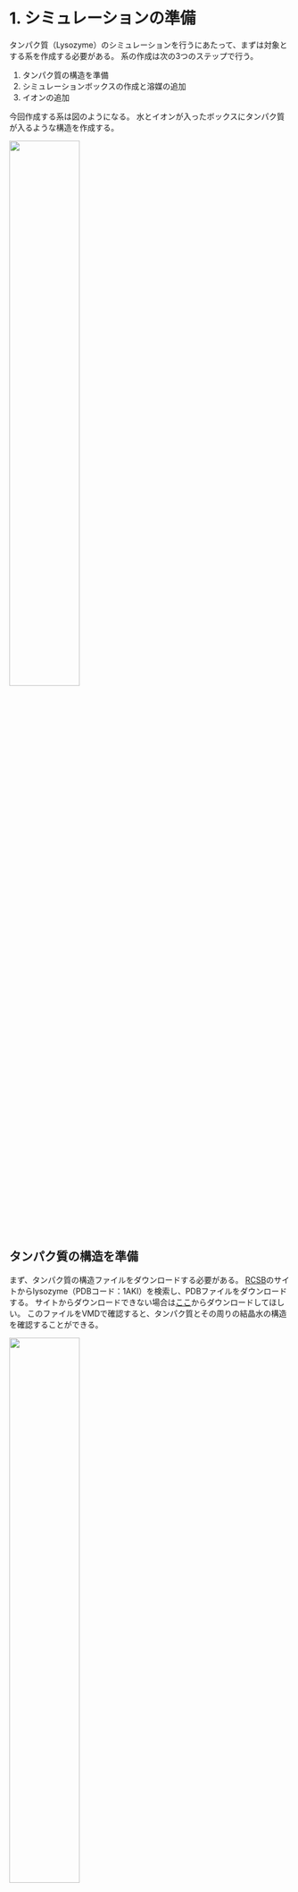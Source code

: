 # 1. シミュレーションの準備

タンパク質（Lysozyme）のシミュレーションを行うにあたって、まずは対象とする系を作成する必要がある。 系の作成は次の3つのステップで行う。

1. タンパク質の構造を準備
2. シミュレーションボックスの作成と溶媒の追加
3. イオンの追加

今回作成する系は図のようになる。 水とイオンが入ったボックスにタンパク質が入るような構造を作成する。

<img src="https://shalad2.github.io/JellyPage/gromacs/images/1aki_solv_ion.png" width=50%>

## タンパク質の構造を準備

まず、タンパク質の構造ファイルをダウンロードする必要がある。 [RCSB](https://www.rcsb.org/)のサイトからlysozyme（PDBコード：1AKI）を検索し、PDBファイルをダウンロードする。 サイトからダウンロードできない場合は[ここ](https://shalad2.github.io/JellyPage/gromacs/download/1aki.pdb)からダウンロードしてほしい。
このファイルをVMDで確認すると、タンパク質とその周りの結晶水の構造を確認することができる。

<img src="https://shalad2.github.io/JellyPage/gromacs/images/1aki_water.png" width=50%>

今回は結晶水の構造は必要ないので、PDBファイルのHOHを含む行を`grep -v`で除いておく。

```
grep -v HOH 1aki.pdb > 1AKI_clean.pdb
```

これで新しく作成したファイルをVMDで確認すると、結晶水が取り除かれている。

<img src="https://shalad2.github.io/JellyPage/gromacs/images/1aki_water.png" width=50%>

Before : 1aki.pdb

<img src="https://shalad2.github.io/JellyPage/gromacs/images/1aki.png" width=50%>

After : 1AKI_clean.pdb

次に、タンパク質の構造ファイルからMD計算に使用する以下のファイルを作成する。

1. トポロジーファイル（topol.top）
2. 位置拘束ファイル（posre.itp）
3. GROMACSフォーマットの構造ファイル（1AKI_processed.gro）

これらのファイルは`gmx pdb2gmx`を使用してPDBファイルから一括で作成できる。 `-water`を指定することで、計算で使用する水モデルの種類を指定することができる。

| gmx pdb2gmxオプション |             説明              |
| :-------------------: | :---------------------------: |
|          -f           |     入力pdbファイルの指定     |
|          -o           |     出力groファイルの指定     |
|        -water         | 水モデルの指定（今回はSPE/C） |

```
gmx pdb2gmx -f 1AKI_clean.pdb -o 1AKI_processed.gro -water spce
```

コマンドを実行すると使用する力場を聞かれるので、今回はOPLS-AAを選択する。`15`と入力してEnterキーを押す。

```
Select the Force Field:
From '/usr/local/gromacs/share/gromacs/top':
1: AMBER03 protein, nucleic AMBER94 (Duan et al., J. Comp. Chem. 24, 1999-2012, 2003)
2: AMBER94 force field (Cornell et al., JACS 117, 5179-5197, 1995)
3: AMBER96 protein, nucleic AMBER94 (Kollman et al., Acc. Chem. Res. 29, 461-469, 1996)
4: AMBER99 protein, nucleic AMBER94 (Wang et al., J. Comp. Chem. 21, 1049-1074, 2000)
5: AMBER99SB protein, nucleic AMBER94 (Hornak et al., Proteins 65, 712-725, 2006)
6: AMBER99SB-ILDN protein, nucleic AMBER94 (Lindorff-Larsen et al., Proteins 78, 1950-58, 2010)
7: AMBERGS force field (Garcia & Sanbonmatsu, PNAS 99, 2782-2787, 2002)
8: CHARMM27 all-atom force field (CHARM22 plus CMAP for proteins)
9: GROMOS96 43a1 force field
10: GROMOS96 43a2 force field (improved alkane dihedrals)
11: GROMOS96 45a3 force field (Schuler JCC 2001 22 1205)
12: GROMOS96 53a5 force field (JCC 2004 vol 25 pag 1656)
13: GROMOS96 53a6 force field (JCC 2004 vol 25 pag 1656)                            
14: GROMOS96 54a7 force field (Eur. Biophys. J. (2011), 40,, 843-856, DOI: 10.1007/s00249-011-0700-9)
15: OPLS-AA/L all-atom force field (2001 aminoacid dihedrals)
```

これで必要なファイルが作成されているはずだ。
なお、作成したトポロジーファイルの詳細については[4.【補足】トポロジーファイルの詳細](/GROMACS/GROMACStutorial1.4.md)を参照してほしい。

## シミュレーションボックスの作成と溶媒の追加

`gmx pdb2gmx`で作成したGROMACSフォーマットの構造ファイル（1AKI_processed.gro）にはまだタンパク質の構造しか含まれていない。 そこで次にタンパク質が入るようなシミュレーションボックスを作成し、その中を溶媒で満たす操作を行う。
シミュレーションボックスの作成は`gmx editconf`で行う。今回、シミュレーションボックスには周期的境界条件を満たす立方体を用いる。 この時、タンパク質とボックスの境界との距離を1.0 nm以上空けることで、周期的境界条件では隣のタンパク質との距離を2.0 nm以上確保することができる。 いくつかのオプションを指定してコマンドを実行する。

| gmx editconfオプション |                  説明                  |
| :--------------------: | :------------------------------------: |
|           -f           |         入力構造ファイルの指定         |
|           -o           |         出力構造ファイルの指定         |
|           -c           |    タンパク質をボックスの中央に配置    |
|           -d           | タンパク質とボックス境界との距離を指定 |
|          -bt           |          ボックスタイプの指定          |

```
gmx editconf -f 1AKI_processed.gro -o 1AKI_newbox.gro -c -d 1.0 -bt cubic
```

生成した1AKI_newbox.groをVMDで確認すると、シミュレーションボックスが定義されている。

<img src="https://shalad2.github.io/JellyPage/gromacs/images/1aki_newbox.png" width=50%>

ボックスが定義できたので、続いて`gmx solvate`により溶媒で系を満たす。 今回の溶媒は水であり、SPCモデルを用いている。 SPCの構造ファイル（spc216.gro）はGROMACSに標準でインストールされているので、特別にファイルを用意する必要はない。

| gmx solvateオプション |                 説明                  |
| :-------------------: | :-----------------------------------: |
|          -cp          | タンパク質（溶質）構造ファイルの指定  |
|          -cs          | 溶媒（SPC水モデル）構造ファイルの指定 |
|          -o           |        出力構造ファイルの指定         |
|          -p           |       トポロジーファイルの指定        |

```
gmx solvate -cp 1AKI_newbox.gro -cs spc216.gro -o 1AKI_solv.gro -p topol.top
```

これでボックス内を溶媒で満たすことができた。VMDで確認すると、水分子がタンパク質の周りに配置されている様子が見える。

<img src="https://shalad2.github.io/JellyPage/gromacs/images/1aki_solv.png" width=50%>

また、`gmx solvate`ではオプションにトポロジーファイル（topol.top）を指定している。 溶媒の追加によりトポロジーファイルの[ molecules ]のセクションが更新されており、SOL（溶媒）が記述されていることがわかるだろう。

```
topol.top
[ molecules ]
; Compound  #mols
Protein_A       1 
SOL         10832
```

## イオンの追加

さらに、系に対してイオンを追加する。 トポロジーファイルを確認するとわかるが、タンパク質（lysozyme）の電荷は+8（qtot 8）であるため、イオンを加えて電荷を打ち消す必要がある。 イオンの追加には`gmx genion`を用いるが、その入力ファイルには系の全原子のパラメータを含む形式であるtprファイルを作成しなければならない。 tprファイルは、系の構造ファイルとトポロジーファイルの両方を使用することで`gmx grompp`によって作成することができる。
加えて、`gmx grompp`を実行するためにはさらに追加でmdpファイル（molecular dynamics parameter file）を用意する必要がある。 mdpファイルはMD計算で使用するパラメータの設定ファイルである。 mdpファイルは通常、MD計算の条件（温度、圧力、タイムステップなど）を記述し、`gmx grompp`によって実際にMD計算を行う際の入力ファイル（tprファイル）を作成するために使用される。 ただし現時点ではイオンを追加するだけなので、今回使用するmdpファイルはその設定のみが記述されている。

ions.mdpを[ここ](https://shalad2.github.io/JellyPage/gromacs/download/ions.mdp)からダウンロードして`gmx grompp`を実行する。

| gmx gromppオプション |           説明           |
| :------------------: | :----------------------: |
|          -f          |  入力mdpファイルの指定   |
|          -c          |  入力構造ファイルの指定  |
|          -p          | トポロジーファイルの指定 |
|          -o          |  出力tprファイルの指定   |

```
gmx grompp -f ions.mdp -c 1AKI_solv.gro -p topol.top -o ions.tpr
```

tprファイルは系の全原子の情報を記述したバイナリファイルであり、これを用いて系にイオンを追加する。

| gmx genionオプション |                  説明                   |
| :------------------: | :-------------------------------------: |
|          -s          |          入力tprファイルの指定          |
|          -o          |         出力構造ファイルの指定          |
|          -p          |        トポロジーファイルの指定         |
|        -pname        |         追加する陽イオンの指定          |
|        -nname        |         追加する陰イオンの指定          |
|       -neutral       | 系全体の電荷が0になるようにイオンを追加 |

```
gmx genion -s ions.tpr -o 1AKI_solv_ions.gro -p topol.top -pname NA -nname CL -neutral
```

実行すると溶媒として利用する分子を聞かれるので、`13`（SOL）を選択する。 これにより、溶媒の水分子の一部をイオンに置き換えることができる。 今回は+8の電荷を打ち消すために8つのClイオンが追加されており、トポロジーファイルを確認すると[ molecules ]にイオンが反映されている。

```
topol.top    
[ molecules ]
; Compound      #mols
Protein_A         1
SOL           10636
CL                8
```

以上で、系の構築は完了である。VMDで確認してみると、下図のような構造が見られるであろう。

<img src="https://shalad2.github.io/JellyPage/gromacs/images/1aki_solv_ion.png" width=50%>

## まとめ

これまでの内容をまとめる。系の構築のために以下の手順を踏んだ。

1. タンパク質のPDBファイルを`gmx pdb2gmx`によりGROMACSフォーマットに変換した。
2. シミュレーションボックスを`gmx editconf`で作成し、`gmx solvate`によりボックス内を溶媒で満たした。
3. ボックス内に`gmx genion`でイオンを追加した。

次回は作成した系を用いて実際にMD計算をしていく。
